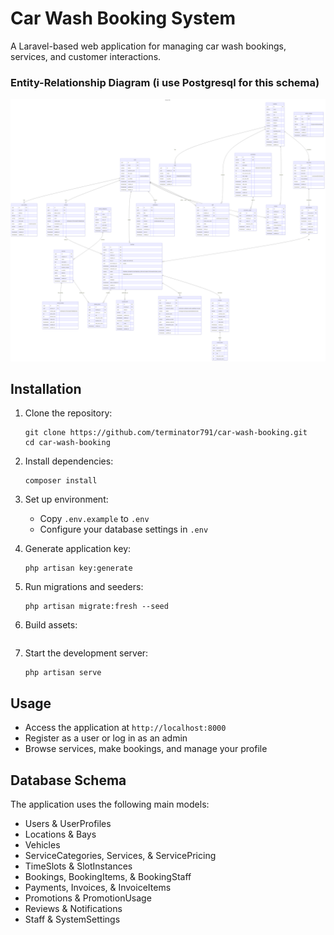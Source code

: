 # Car Wash Booking System

A Laravel-based web application for managing car wash bookings, services, and customer interactions.

### Entity-Relationship Diagram (i use Postgresql for this schema)

![ERD](ERD-car-wash-booking.png)

## Installation

1. Clone the repository:

    ```
    git clone https://github.com/terminator791/car-wash-booking.git
    cd car-wash-booking
    ```

2. Install dependencies:

    ```
    composer install
    ```

3. Set up environment:

    - Copy `.env.example` to `.env`
    - Configure your database settings in `.env`

4. Generate application key:

    ```
    php artisan key:generate
    ```

5. Run migrations and seeders:

    ```
    php artisan migrate:fresh --seed
    ```

6. Build assets:

    ```

    ```

7. Start the development server:
    ```
    php artisan serve
    ```

## Usage

-   Access the application at `http://localhost:8000`
-   Register as a user or log in as an admin
-   Browse services, make bookings, and manage your profile

## Database Schema

The application uses the following main models:

-   Users & UserProfiles
-   Locations & Bays
-   Vehicles
-   ServiceCategories, Services, & ServicePricing
-   TimeSlots & SlotInstances
-   Bookings, BookingItems, & BookingStaff
-   Payments, Invoices, & InvoiceItems
-   Promotions & PromotionUsage
-   Reviews & Notifications
-   Staff & SystemSettings
